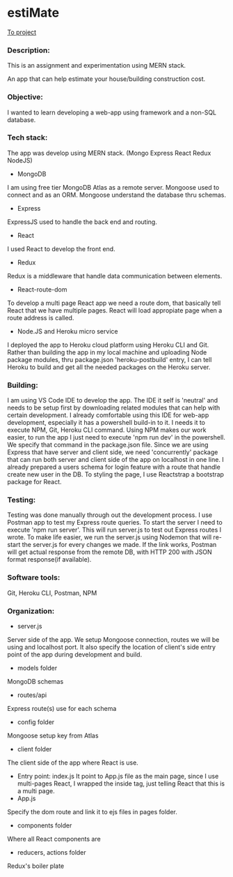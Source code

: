 # estiMate
[To project](https://blooming-gorge-91386.herokuapp.com/)

### Description:
This is an assignment and experimentation using MERN stack.

An app that can help estimate your house/building construction cost.


### Objective:
I wanted to learn developing a web-app using framework and a non-SQL database.

### Tech stack:
The app was develop using MERN stack. (Mongo Express React Redux NodeJS)

- MongoDB

I am using free tier MongoDB Atlas as a remote server. Mongoose used to connect and as an ORM. Mongoose understand the database thru schemas.
- Express

ExpressJS used to handle the back end and routing.
- React

I used React to develop the front end.
- Redux

Redux is a middleware that handle data communication between elements.
- React-route-dom

To develop a multi page React app we need a route dom, that basically tell React that we have multiple pages. React will load appropiate page when a route address is called.
- Node.JS and Heroku micro service

I deployed the app to Heroku cloud platform using Heroku CLI and Git. Rather than building the app in my local machine and uploading Node package modules, thru package.json 'heroku-postbuild' entry, I can tell Heroku to build and get all the needed packages on the Heroku server.

### Building:
I am using VS Code IDE to develop the app. The IDE it self is 'neutral' and needs to be setup first by downloading related modules that can help with certain development. I already comfortable using this IDE for web-app development, especially it has a powershell build-in to it. I needs it to execute NPM, Git, Heroku CLI command.
Using NPM makes our work easier, to run the app I just need to execute 'npm run dev' in the powershell. We specify that command in the package.json file. Since we are using Express that have server and client side, we need 'concurrently' package that can run both server and client side of the app on localhost in one line.
I already prepared a users schema for login feature with a route that handle create new user in the DB.
To styling the page, I use Reactstrap a bootstrap package for React.

### Testing:
Testing was done manually through out the development process. I use Postman app to test my Express route queries.
To start the server I need to execute 'npm run server'. This will run server.js to test out Express routes I wrote. To make life easier, we run the server.js using Nodemon that will re-start the server.js for every changes we made.
If the link works, Postman will get actual response from the remote DB, with HTTP 200 with JSON format response(if available).

### Software tools:
Git, Heroku CLI, Postman, NPM

### Organization:
- server.js

Server side of the app. We setup Mongoose connection, routes we will be using and localhost port. It also specify the location of client's side entry point of the app during development and build.
- models folder

MongoDB schemas
- routes/api

Express route(s) use for each schema
- config folder

Mongoose setup key from Atlas

- client folder

The client side of the app where React is use.
- Entry point: index.js
It point to App.js file as the main page, since I use multi-pages React, I wrapped the <App/> inside <BrowserRouter> tag, just telling React that this is a multi page.
- App.js

Specify the dom route and link it to ejs files in pages folder.
- components folder

Where all React components are
- reducers, actions folder

Redux's boiler plate
